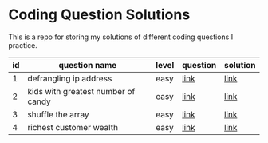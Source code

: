 # Coding Question Solutions

This is a repo for storing my solutions of 
different coding questions I practice.

 id | question name                     | level | question    | solution
--- | --- | --- | --- | ---
1   | defrangling ip address            | easy  | [link](https://leetcode.com/problems/defanging-an-ip-address/)    | [link](./leetcode/defrangling-ip.py)
2   | kids with greatest number of candy| easy  | [link](https://leetcode.com/problems/kids-with-the-greatest-number-of-candies/) | [link](./leetcode/kids-largest-no-of-candy.py)
3   | shuffle the array                 | easy | [link](https://leetcode.com/problems/shuffle-the-array/) | [link](./leetcode/shuffle-the-array.py)
4 | richest customer wealth | easy | [link](https://leetcode.com/problems/richest-customer-wealth/) | [link](./leetcode\richest-customer-wealth.py)